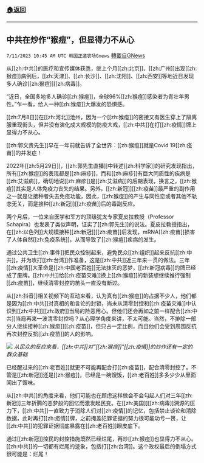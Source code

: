 ###  [:house:返回](README.md)
---


## 中共在炒作“猴痘”，但显得力不从心
`7/11/2023 10:45 AM UTC 韩国正道农场Gnews` [轉載自GNews](https://gnews.org/articles/1451886)

从[[zh:中共]]的医疗和宣传媒体获悉，继上个月[[zh:北京]]、[[zh:广州]]出现[[zh:猴痘]]病例后，[[zh:天津]]、[[zh:长沙]]、[[zh:沈阳]]、[[zh:西安]]等地近日发现多人确诊[[zh:猴痘]][[zh:病毒]]。

 “近日，全国多地多人确诊[[zh:猴痘]]，全球96%[[zh:猴痘]]感染者为青壮年男性。”乍一看，给人一种[[zh:猴痘]]大爆发的恐惧感。

[[zh:7月8日]]在[[zh:河北]]沧州，因为一个[[zh:猴痘]]的密接又有医生穿上了隔离服重现街头，但并没有演化成大规模的防疫大戏，[[zh:中共]]在打[[zh:疫情]]牌上显得力不从心。

[[zh:郭文贵先生]]早在一年前就告诉了全世界：[[zh:猴痘]]就是Covid 19[[zh:疫苗]]的并发症！

2022年[[zh:5月29日]]，[[zh:郭先生直播]]中转述[[zh:科学家]]的研究发现指出，所有[[zh:猴痘]]的表现都是[[zh:麻疹]]，而和[[zh:麻疹]]有巨大同质性的疾病是[[zh:艾滋病]]，确切地说[[zh:麻疹]]是[[zh:艾滋病]]的后期表现，换言之，[[zh:猴痘]]其实是人体免疫力丧失的结果。另外，[[zh:新冠]][[zh:疫苗]]最严重的副作用之一就是让接种者失去免疫功能，因此，[[zh:猴痘]]的产生与同性恋或者其他不轨恋无关，而是接种[[zh:新冠]][[zh:疫苗]]后的毒副反应。

两个月后，一位来自医学和军方的顶级犹太专家夏皮拉教授（Professor Schapira）也发表了类似声明，证实了[[zh:郭先生]]的说法。夏皮拉教授指出，在[[zh:以色列]]大规模接种[[zh:新冠]][[zh:疫苗]]后发现，mRNA[[zh:疫苗]]损害了人体自然[[zh:免疫系统]]，从而导致了[[zh:猴痘]]疾病的发生。

通过公共卫生[[zh:事件]]把民众控制起来，避免民众[[zh:组织]]起来反抗[[zh:中共]]，并为攻打[[zh:台湾]]作准备，这是[[zh:中共]]近三年来一贯的做法。三年[[zh:疫情]]大革命是[[zh:中国老百姓]]无法抹灭的恶梦，[[zh:新冠病毒]]的牌已经成了废牌。[[zh:中共]]给[[zh:疫苗灾难]]换上[[zh:猴痘]]的新装想继续推行强制[[zh:疫苗]]，继续清零封控的苗头一直没有断过。

从[[zh:抖音]]相关视频下的互动来看，认为真有[[zh:猴痘]]的占据不少人，他们都是因为[[zh:中共]]对真相的和言论的封锁，尚未从清零封控和[[zh:疫苗灾难]]中认识到[[zh:中共]][[zh:政府]]当局的险恶用心。但他们还会再如之前一样配合[[zh:中共]]当局再来一波清零封控吗？从心理学角度来讲，不太可能。当然，不排除一部分人继续接种[[zh:猴痘]][[zh:疫苗]]，但只占一定比例，而且他们会受到周围反抗再次封控反抗[[zh:疫苗]]的人的影响。

![](https://ipfs.gnews.org/ipfs/QmPUMchRAWSUYTmvEZ7FABcSKsJsZhMzYhHMkwmPSJ8aWb?filename=猴.jpg)
*从民众的反应来看，[[zh:中共]]对“[[zh:猴痘]]”[[zh:疫情]]的炒作还有一定的群众基础*

已经醒过来的[[zh:老百姓]]就更不可能再配合打[[zh:疫苗]]，配合清零封控了。不管是[[zh:新冠]]还是[[zh:猴痘]]，已经是一碗馊饭，[[zh:老百姓]]多多少少从里面闻出了馊味。

从[[zh:中共]]的角度来看，他们可能也在顾虑这样做会不会勾起人们对三年[[zh:新冠]]三年折腾的恶梦般的回忆而激发起民变。在[[zh:美国]][[zh:病毒]]溯源的压力下，[[zh:中共]]一直致力于消除人们对[[zh:疫情]]的记忆，包括禁止谈论和清除数据，此时再打[[zh:疫情]]牌，之前掩盖犯罪证据的努力很可能功亏一篑，让[[zh:中共]]的犯罪证据彻底暴露在[[zh:老百姓]]眼皮底下。

通过[[zh:新冠]]控民的封控措施既然已经烂尾，再炒[[zh:猴痘]]也显得力不从心。[[zh:中共]]的一切都有烂尾的迹象，包括打[[zh:台湾]]。这个政权最后的倒塌方式很可能是：烂尾！

